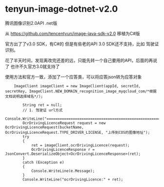 # tenyun-image-dotnet-v2.0
腾讯图像识别2.0API .net版

从 https://github.com/tencentyun/image-java-sdk-v2.0 移植为C#版

官方出了了v3.0 SDK，有C#的
但是有些老的API 3.0 SDK还不支持，比如 驾驶证识别。

花了半天时间，发现离改完还差的远，只能先转一个自己要用的API，后面的再说了
也许不久官方3.0就支持了

使用方法和官方一致，添加了一个应答类，可以将应答json转为应答对象

        ImageClient imageClient = new ImageClient(appId, secretId, secretKey, ImageClient.NEW_DOMAIN_recognition_image_myqcloud_com/*根据文档说明选择域名*/);

            String ret = null;
            // 1. 驾驶证 url方式
            Console.WriteLine("====================================================");
            OcrDrivingLicenceRequest request = new OcrDrivingLicenceRequest(bucketName, OcrDrivingLicenceRequest.TYPE_DRIVER_LICENSE, "上传到COS的图像地址");
            try
            {
                ret = imageClient.ocrDrivingLicence(request);
                OcrDrivingLicenceResponse r = JsonConvert.DeserializeObject<OcrDrivingLicenceResponse>(ret);
            }
            catch (Exception e)
            {
                Console.WriteLine(e.Message);
            }
            Console.WriteLine("ocrDrivingLicence:" + ret);
